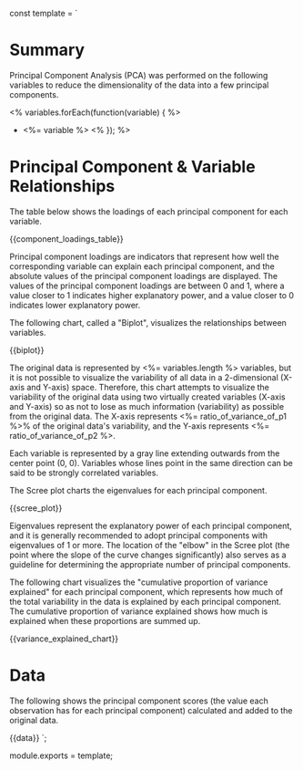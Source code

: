 const template = `
# Summary

Principal Component Analysis (PCA) was performed on the following variables to reduce the dimensionality of the data into a few principal components.

<% variables.forEach(function(variable) { %>
* <%= variable %>
<% }); %>

# Principal Component & Variable Relationships

The table below shows the loadings of each principal component for each variable.

{{component_loadings_table}}

Principal component loadings are indicators that represent how well the corresponding variable can explain each principal component, and the absolute values of the principal component loadings are displayed.
The values of the principal component loadings are between 0 and 1, where a value closer to 1 indicates higher explanatory power, and a value closer to 0 indicates lower explanatory power.

The following chart, called a "Biplot", visualizes the relationships between variables.

{{biplot}}

The original data is represented by <%= variables.length %> variables, but it is not possible to visualize the variability of all data in a 2-dimensional (X-axis and Y-axis) space. Therefore, this chart attempts to visualize the variability of the original data using two virtually created variables (X-axis and Y-axis) so as not to lose as much information (variability) as possible from the original data. The X-axis represents <%= ratio_of_variance_of_p1 %>% of the original data's variability, and the Y-axis represents <%= ratio_of_variance_of_p2 %>.

Each variable is represented by a gray line extending outwards from the center point (0, 0). Variables whose lines point in the same direction can be said to be strongly correlated variables.

The Scree plot charts the eigenvalues for each principal component.

{{scree_plot}}

Eigenvalues represent the explanatory power of each principal component, and it is generally recommended to adopt principal components with eigenvalues of 1 or more. The location of the "elbow" in the Scree plot (the point where the slope of the curve changes significantly) also serves as a guideline for determining the appropriate number of principal components.

The following chart visualizes the "cumulative proportion of variance explained" for each principal component, which represents how much of the total variability in the data is explained by each principal component. The cumulative proportion of variance explained shows how much is explained when these proportions are summed up.

{{variance_explained_chart}}

# Data

The following shows the principal component scores (the value each observation has for each principal component) calculated and added to the original data.

{{data}}
`;

module.exports = template; 